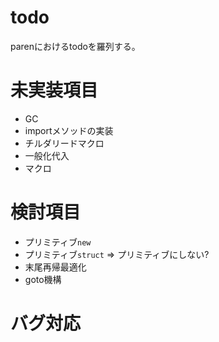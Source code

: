 # todo
parenにおけるtodoを羅列する。

# 未実装項目
- GC
- importメソッドの実装
- チルダリードマクロ
- 一般化代入
- マクロ

# 検討項目
- プリミティブ`new`
- プリミティブ`struct` => プリミティブにしない?
- 末尾再帰最適化
- goto機構

# バグ対応
